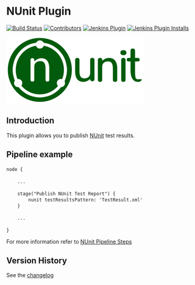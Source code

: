 # NUnit Plugin

[![Build Status](https://ci.jenkins.io/job/Plugins/job/nunit-plugin/job/master/badge/icon)](https://ci.jenkins.io/job/Plugins/job/nunit-plugin/job/master/)
[![Contributors](https://img.shields.io/github/contributors/jenkinsci/nunit-plugin.svg)](https://github.com/jenkinsci/nunit-plugin/graphs/contributors)
[![Jenkins Plugin](https://img.shields.io/jenkins/plugin/v/nunit.svg)](https://plugins.jenkins.io/nunit)
[![Jenkins Plugin Installs](https://img.shields.io/jenkins/plugin/i/nunit.svg?color=blue)](https://plugins.jenkins.io/nunit)


![](docs/images/nunit.png)

## Introduction

This plugin allows you to publish [NUnit](http://www.nunit.org/) test results.

## Pipeline example
```
node {

    ...

    stage("Publish NUnit Test Report") {
        nunit testResultsPattern: 'TestResult.xml'
    }

    ...

}
```

For more information refer to [NUnit Pipeline Steps](https://www.jenkins.io/doc/pipeline/steps/nunit/)

## Version History

See the [changelog](docs/CHANGELOG.md)